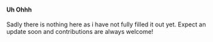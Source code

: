 #### Uh Ohhh

Sadly there is nothing here as i have not fully filled it out yet. Expect an update soon and contributions are always welcome!
